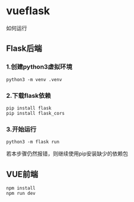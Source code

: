 # vueflask
如何运行
## Flask后端
### 1.创建python3虚拟环境
    python3 -m venv .venv
### 2.下载flask依赖
    pip install flask
    pip install flask_cors
### 3.开始运行
    python3 -m flask run
若本步骤仍然报错，则继续使用pip安装缺少的依赖包
## VUE前端
    npm install
    npm run dev